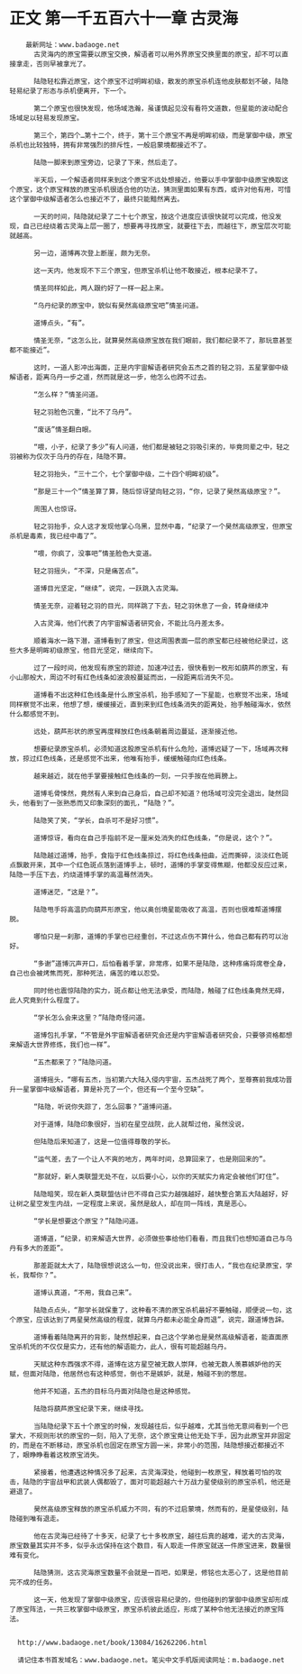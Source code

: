 # 正文 第一千五百六十一章 古灵海
        最新网址：www.badaoge.net
          古灵海内的原宝需要以原宝交换，解语者可以用外界原宝交换里面的原宝，却不可以直接拿走，否则早被拿光了。
      
          陆隐轻松靠近原宝，这个原宝不过明眸初级，散发的原宝杀机连他皮肤都划不破，陆隐轻易纪录了形态与杀机便离开，下一个。
      
          第二个原宝也很快发现，他场域浩瀚，虽谨慎起见没有看符文道数，但星能的波动配合场域足以轻易发现原宝。
      
          第三个，第四个…第十二个，终于，第十三个原宝不再是明眸初级，而是掌御中级，原宝杀机也比较独特，拥有非常强烈的排斥性，一般启蒙境都接近不了。
      
          陆隐一脚来到原宝旁边，记录了下来，然后走了。
      
          半天后，一个解语者同样来到这个原宝不远处想接近，他要以手中掌御中级原宝换取这个原宝，这个原宝释放的原宝杀机很适合他的功法，猜测里面如果有东西，或许对他有用，可惜这个掌御中级解语者怎么也接近不了，最终只能黯然离去。
      
          一天的时间，陆隐就纪录了二十七个原宝，按这个进度应该很快就可以完成，他没发现，自己已经绕着古灵海上层一圈了，想要再寻找原宝，就要往下去，而越往下，原宝层次可能就越高。
      
          另一边，道博再次登上断崖，颇为无奈。
      
          这一天内，他发现不下三个原宝，但原宝杀机让他不敢接近，根本纪录不了。
      
          情圣同样如此，两人跟约好了一样一起上来。
      
          “乌丹纪录的原宝中，貌似有昊然高级原宝吧”情圣问道。
      
          道博点头，“有”。
      
          情圣无奈，“这怎么比，就算昊然高级原宝放在我们眼前，我们都纪录不了，那玩意甚至都不能接近”。
      
          这时，一道人影冲出海面，正是内宇宙解语者研究会五杰之首的轻之羽，五星掌御中级解语者，距离乌丹一步之遥，然而就是这一步，他怎么也跨不过去。
      
          “怎么样？”情圣问道。
      
          轻之羽脸色沉重，“比不了乌丹”。
      
          “废话”情圣翻白眼。
      
          “喂，小子，纪录了多少”有人问道，他们都是被轻之羽吸引来的，毕竟同辈之中，轻之羽被称为仅次于乌丹的存在，陆隐不算。
      
          轻之羽抬头，“三十二个，七个掌御中级，二十四个明眸初级”。
      
          “那是三十一个”情圣算了算，随后惊讶望向轻之羽，“你，记录了昊然高级原宝？”。
      
          周围人也惊讶。
      
          轻之羽抬手，众人这才发现他掌心乌黑，显然中毒，“纪录了一个昊然高级原宝，但原宝杀机是毒素，我已经中毒了”。
      
          “喂，你疯了，没事吧”情圣脸色大变道。
      
          轻之羽摇头，“不深，只是痛苦点”。
      
          道博目光坚定，“继续”，说完，一跃跳入古灵海。
      
          情圣无奈，迎着轻之羽的目光，同样跳了下去，轻之羽休息了一会，转身继续冲
      
          入古灵海，他们代表了内宇宙解语者研究会，不能比乌丹差太多。
      
          顺着海水一路下潜，道博看到了原宝，但这周围表面一层的原宝都已经被他纪录过，这些大多是明眸初级原宝，他目光坚定，继续向下。
      
          过了一段时间，他发现有原宝的踪迹，加速冲过去，很快看到一枚形如葫芦的原宝，有小山那般大，周边不时有红色线条如波浪般蔓延而出，一段距离后消失不见。
      
          道博看不出这种红色线条是什么原宝杀机，抬手感知了一下星能，也察觉不出来，场域同样察觉不出来，他想了想，缓缓接近，直到来到红色线条消失的距离处，抬手触碰海水，依然什么都感觉不到。
      
          远处，葫芦形状的原宝再度释放红色线条朝着周边蔓延，逐渐接近他。
      
          想要纪录原宝杀机，必须知道这股原宝杀机有什么危险，道博迟疑了一下，场域再次释放，掠过红色线条，还是感觉不出来，他唯有抬手，缓缓触碰向红色线条。
      
          越来越近，就在他手掌要接触红色线条的一刻，一只手按在他肩膀上。
      
          道博毛骨悚然，竟然有人来到自己身后，自己却不知道？他场域可没完全退出，陡然回头，他看到了一张熟悉而又印象深刻的面孔，“陆隐？”。
      
          陆隐笑了笑，“学长，自杀可不是好习惯”。
      
          道博惊讶，看向在自己手指前不足一厘米处消失的红色线条，“你是说，这个？”。
      
          陆隐越过道博，抬手，食指于红色线条掠过，将红色线条扭曲，近而撕碎，淡淡红色斑点飘散开来，其中一个红色斑点落到道博手上，顿时，道博的手掌变得焦糊，他都没反应过来，陆隐一手压下去，灼烧道博手掌的高温蓦然消失。
      
          道博迷茫，“这是？”。
      
          陆隐甩手将高温扔向葫芦形原宝，他以奥创境星能吸收了高温，否则也很难帮道博摆脱。
      
          哪怕只是一刹那，道博的手掌也已经重创，不过这点伤不算什么，他自己都有药可以治好。
      
          “多谢”道博沉声开口，后怕看着手掌，非常疼，如果不是陆隐，这种疼痛将席卷全身，自己也会被烤焦而死，那种死法，痛苦的难以忍受。
      
          同时他也震惊陆隐的实力，斑点都让他无法承受，而陆隐，触碰了红色线条竟然无碍，此人究竟到什么程度了。
      
          “学长怎么会来这里？”陆隐奇怪问道。
      
          道博包扎手掌，“不管是外宇宙解语者研究会还是内宇宙解语者研究会，只要够资格都想来解语大世界修炼，我们也一样”。
      
          “五杰都来了？”陆隐问道。
      
          道博摇头，“哪有五杰，当初第六大陆入侵内宇宙，五杰战死了两个，至尊赛前我成功晋升一星掌御中级解语者，算是补充了一个，但还有一个至今空缺”。
      
          “陆隐，听说你失踪了，怎么回事？”道博问道。
      
          对于道博，陆隐印象很好，当初在星空战院，此人就帮过他，虽然没说，
      
          但陆隐后来知道了，这是一位值得尊敬的学长。
      
          “运气差，去了一个让人不爽的地方，两年时间，总算回来了，也是刚回来的”。
      
          “那就好，新人类联盟无处不在，以后要小心，以你的天赋实力肯定会被他们盯住”。
      
          陆隐暗笑，现在新人类联盟估计巴不得自己实力越强越好，越快整合第五大陆越好，好让树之星空发生内战，一定程度上来说，虽然是敌人，却在同一阵线，真是恶心。
      
          “学长是想要这个原宝？”陆隐问道。
      
          道博道，“纪录，初来解语大世界，必须做些事给他们看看，而且我们也想知道自己与乌丹有多大的差距”。
      
          那差距就太大了，陆隐很想说这么一句，但没说出来，很打击人，“我也在纪录原宝，学长，我帮你？”。
      
          道博认真道，“不用，我自己来”。
      
          陆隐点点头，“那学长就保重了，这种看不清的原宝杀机最好不要触碰，顺便说一句，这个原宝，应该达到了两星昊然高级的程度，就算乌丹都未必能全身而退”，说完，跟道博告辞。
      
          道博看着陆隐离开的背影，陡然想起来，自己这个学弟也是昊然高级解语者，能直面原宝杀机凭的不仅仅是实力，还有他的解语能力，此人，很有可能超越乌丹。
      
          天赋这种东西强求不得，道博在这方星空被无数人崇拜，也被无数人羡慕嫉妒他的天赋，但面对陆隐，他居然也有这种感觉，倒也不是嫉妒，就是，触碰不到的憋屈。
      
          他并不知道，五杰的目标乌丹面对陆隐也是这种感觉。
      
          陆隐将葫芦原宝纪录下来，继续寻找。
      
          当陆隐纪录下五十个原宝的时候，发现越往后，似乎越难，尤其当他无意间看到一个巴掌大，不规则形状的原宝的一刻，陷入了无奈，这个原宝竟让他无处下手，因为此原宝并非固定的，而是在不断移动，原宝杀机也固定在原宝方圆一米，非常小的范围，陆隐想接近都接近不了，眼睁睁看着这枚原宝消失。
      
          紧接着，他遭遇这种情况多了起来，古灵海深处，他碰到一枚原宝，释放着可怕的攻击，陆隐的宇宙战甲和武装人偶都毁了，面对可能超越六十万战力星使级别的原宝杀机，他还是避退了。
      
          昊然高级原宝释放的原宝杀机威力不同，有的不过启蒙境，然而有的，是星使级别，陆隐碰到唯有退走。
      
          他在古灵海已经待了十多天，纪录了七十多枚原宝，越往后真的越难，诺大的古灵海，原宝数量其实并不多，似乎永远保持在这个数目，有人取走一件原宝就送一件原宝进来，数量很难有变化。
      
          陆隐猜测，这古灵海原宝数量不会就是一百吧，如果是，修铭也太恶心了，这是他目前完不成的任务。
      
          这一天，他发现了掌御中级原宝，应该很容易纪录的，但他碰到的掌御中级原宝却形成了原宝阵法，一共三枚掌御中级原宝，原宝杀机彼此适应，形成了某种令他无法接近的原宝阵法。
      
      
      http://www.badaoge.net/book/13084/16262206.html
      
      请记住本书首发域名：www.badaoge.net。笔尖中文手机版阅读网址：m.badaoge.net